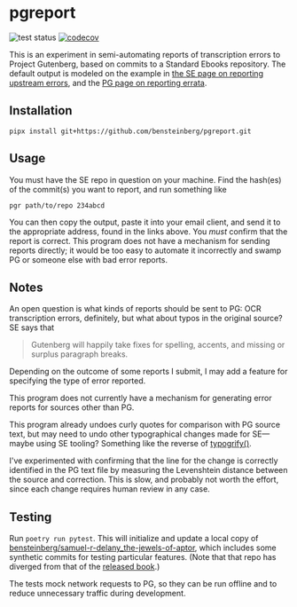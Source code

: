 pgreport
========

![test status](https://github.com/bensteinberg/pgreport/actions/workflows/tests.yml/badge.svg) [![codecov](https://codecov.io/gh/bensteinberg/pgreport/branch/main/graph/badge.svg?token=E2OJWA905H)](https://codecov.io/gh/bensteinberg/pgreport)

This is an experiment in semi-automating reports of transcription
errors to Project Gutenberg, based on commits to a Standard Ebooks
repository. The default output is modeled on the example in [the SE
page on reporting upstream
errors](https://standardebooks.org/contribute/report-errors-upstream),
and the [PG page on reporting
errata](https://gutenberg.org/help/errata.html).

Installation
------------

```
pipx install git+https://github.com/bensteinberg/pgreport.git
```

Usage
-----

You must have the SE repo in question on your machine. Find the
hash(es) of the commit(s) you want to report, and run something like

```
pgr path/to/repo 234abcd
```

You can then copy the output, paste it into your email client, and
send it to the appropriate address, found in the links above. You
_must_ confirm that the report is correct. This program does not have
a mechanism for sending reports directly; it would be too easy to
automate it incorrectly and swamp PG or someone else with bad error
reports.

Notes
-----

An open question is what kinds of reports should be sent to PG: OCR
transcription errors, definitely, but what about typos in the original
source? SE says that

> Gutenberg will happily take fixes for spelling, accents, and missing
> or surplus paragraph breaks.

Depending on the outcome of some reports I submit, I may add a feature
for specifying the type of error reported.

This program does not currently have a mechanism for generating error
reports for sources other than PG.

This program already undoes curly quotes for comparison with PG source
text, but may need to undo other typographical changes made for
SE—maybe using SE tooling? Something like the reverse of [typogrify()](https://github.com/standardebooks/tools/blob/6396a5cca8ca4903df2d081cbc8a84a464272c10/se/typography.py#L60-L360).

I've experimented with confirming that the line for the change is
correctly identified in the PG text file by measuring the Levenshtein
distance between the source and correction. This is slow, and probably
not worth the effort, since each change requires human review in any
case.

Testing
-------

Run `poetry run pytest`. This will initialize and update a local copy
of
[bensteinberg/samuel-r-delany_the-jewels-of-aptor](https://github.com/bensteinberg/samuel-r-delany_the-jewels-of-aptor),
which includes some synthetic commits for testing particular
features. (Note that that repo has diverged from that of the [released
book](https://github.com/standardebooks/samuel-r-delany_the-jewels-of-aptor).)

The tests mock network requests to PG, so they can be run offline and
to reduce unnecessary traffic during development.
